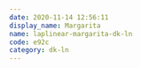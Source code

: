 ```yaml
---
date: 2020-11-14 12:56:11
display_name: Margarita
name: laplinear-margarita-dk-ln
code: e92c
category: dk-ln
---
```

